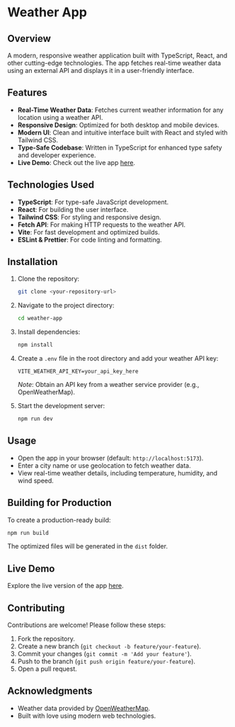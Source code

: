 # Weather App

## Overview
A modern, responsive weather application built with TypeScript, React, and other cutting-edge technologies. The app fetches real-time weather data using an external API and displays it in a user-friendly interface.

## Features
- **Real-Time Weather Data**: Fetches current weather information for any location using a weather API.
- **Responsive Design**: Optimized for both desktop and mobile devices.
- **Modern UI**: Clean and intuitive interface built with React and styled with Tailwind CSS.
- **Type-Safe Codebase**: Written in TypeScript for enhanced type safety and developer experience.
- **Live Demo**: Check out the live app [here](https://unrivaled-taffy-808f05.netlify.app/).

## Technologies Used
- **TypeScript**: For type-safe JavaScript development.
- **React**: For building the user interface.
- **Tailwind CSS**: For styling and responsive design.
- **Fetch API**: For making HTTP requests to the weather API.
- **Vite**: For fast development and optimized builds.
- **ESLint & Prettier**: For code linting and formatting.

## Installation
1. Clone the repository:
   ```bash
   git clone <your-repository-url>
   ```
2. Navigate to the project directory:
   ```bash
   cd weather-app
   ```
3. Install dependencies:
   ```bash
   npm install
   ```
4. Create a `.env` file in the root directory and add your weather API key:
   ```env
   VITE_WEATHER_API_KEY=your_api_key_here
   ```
   *Note*: Obtain an API key from a weather service provider (e.g., OpenWeatherMap).

5. Start the development server:
   ```bash
   npm run dev
   ```

## Usage
- Open the app in your browser (default: `http://localhost:5173`).
- Enter a city name or use geolocation to fetch weather data.
- View real-time weather details, including temperature, humidity, and wind speed.

## Building for Production
To create a production-ready build:
```bash
npm run build
```
The optimized files will be generated in the `dist` folder.

## Live Demo
Explore the live version of the app [here](https://unrivaled-taffy-808f05.netlify.app/).

## Contributing
Contributions are welcome! Please follow these steps:
1. Fork the repository.
2. Create a new branch (`git checkout -b feature/your-feature`).
3. Commit your changes (`git commit -m 'Add your feature'`).
4. Push to the branch (`git push origin feature/your-feature`).
5. Open a pull request.


## Acknowledgments
- Weather data provided by [OpenWeatherMap](https://openweathermap.org/).
- Built with love using modern web technologies.